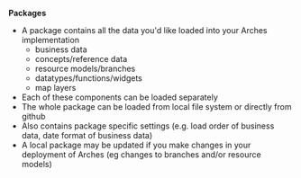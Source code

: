 **Packages**

- A package contains all the data you'd like loaded into your Arches implementation
    * business data
    * concepts/reference data
    * resource models/branches
    * datatypes/functions/widgets
    * map layers
- Each of these components can be loaded separately
- The whole package can be loaded from local file system or directly from github
- Also contains package specific settings (e.g. load order of business data, date format of business data)
- A local package may be updated if you make changes in your deployment of Arches (eg changes to branches and/or resource models)

